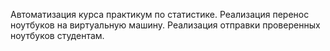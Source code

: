 Автоматизация курса практикум по статистике.
Реализация перенос ноутбуков на виртуальную машину.
Реализация отправки проверенных ноутбуков студентам.
